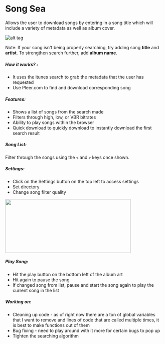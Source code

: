 # Song Sea

Allows the user to download songs by entering in a song title which will include a variety of metadata as well as album cover.

![alt tag](https://raw.github.com/sacert/SoundSea/master/SoundSeaDemo.gif)

Note: If your song isn't being properly searching, try adding song **title** and **artist**. To strengthen search further, add **album name**.

##### How it works? :
   - It uses the itunes search to grab the metadata that the user has requested
   - Use Pleer.com to find and download corresponding song
   
##### Features:
   - Shows a list of songs from the search made
   - Filters through high, low, or VBR bitrates
   - Ability to play songs within the browser
   - Quick download to quickly download to instantly download the first search result

##### Song List:
Filter through the songs using the `<` and `>` keys once shown.

##### Settings:
   - Click on the Settings button on the top left to access settings
   - Set directory
   - Change song filter quality
   
<img src="https://raw.github.com/sacert/SoundSea/master/SettingsWindow.png" width="400" height="171"/>

##### Play Song:
   - Hit the play button on the bottom left of the album art
   - Hit again to pause the song
   - If changed song from list, pause and start the song again to play the current song in the list

##### Working on:
   - Cleaning up code - as of right now there are a ton of global variables that I want to remove and lines of code that are called multiple times, it is best to make functions out of them
   - Bug fixing - need to play around with it more for certain bugs to pop up
   - Tighten the searching algorithm
   
   
